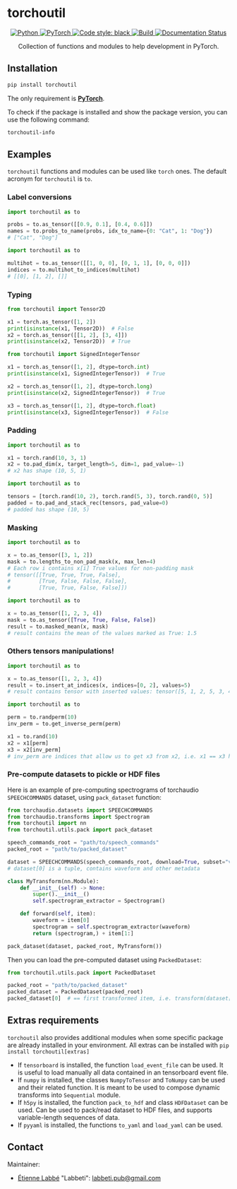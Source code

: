 # torchoutil

<center>

<a href="https://www.python.org/">
    <img alt="Python" src="https://img.shields.io/badge/-Python 3.8+-blue?style=for-the-badge&logo=python&logoColor=white">
</a>
<a href="https://pytorch.org/get-started/locally/">
    <img alt="PyTorch" src="https://img.shields.io/badge/-PyTorch 1.10+-ee4c2c?style=for-the-badge&logo=pytorch&logoColor=white">
</a>
<a href="https://black.readthedocs.io/en/stable/">
    <img alt="Code style: black" src="https://img.shields.io/badge/code%20style-black-black.svg?style=for-the-badge&labelColor=gray">
</a>
<a href="https://github.com/Labbeti/torchoutil/actions">
    <img alt="Build" src="https://img.shields.io/github/actions/workflow/status/Labbeti/torchoutil/test.yaml?branch=main&style=for-the-badge&logo=github">
</a>
<a href='https://torchoutil.readthedocs.io/en/stable/?badge=stable'>
    <img src='https://readthedocs.org/projects/torchoutil/badge/?version=stable&style=for-the-badge' alt='Documentation Status' />
</a>

Collection of functions and modules to help development in PyTorch.

</center>


## Installation
```bash
pip install torchoutil
```

The only requirement is **[PyTorch](https://pytorch.org/)**.

To check if the package is installed and show the package version, you can use the following command:
```bash
torchoutil-info
```

## Examples

`torchoutil` functions and modules can be used like `torch` ones. The default acronym for `torchoutil` is `to`.

### Label conversions
```python
import torchoutil as to

probs = to.as_tensor([[0.9, 0.1], [0.4, 0.6]])
names = to.probs_to_name(probs, idx_to_name={0: "Cat", 1: "Dog"})
# ["Cat", "Dog"]
```

```python
import torchoutil as to

multihot = to.as_tensor([[1, 0, 0], [0, 1, 1], [0, 0, 0]])
indices = to.multihot_to_indices(multihot)
# [[0], [1, 2], []]
```

### Typing

```python
from torchoutil import Tensor2D

x1 = torch.as_tensor([1, 2])
print(isinstance(x1, Tensor2D))  # False
x2 = torch.as_tensor([[1, 2], [3, 4]])
print(isinstance(x2, Tensor2D))  # True
```

```python
from torchoutil import SignedIntegerTensor

x1 = torch.as_tensor([1, 2], dtype=torch.int)
print(isinstance(x1, SignedIntegerTensor))  # True

x2 = torch.as_tensor([1, 2], dtype=torch.long)
print(isinstance(x2, SignedIntegerTensor))  # True

x3 = torch.as_tensor([1, 2], dtype=torch.float)
print(isinstance(x3, SignedIntegerTensor))  # False
```

### Padding

```python
import torchoutil as to

x1 = torch.rand(10, 3, 1)
x2 = to.pad_dim(x, target_length=5, dim=1, pad_value=-1)
# x2 has shape (10, 5, 1)
```

```python
import torchoutil as to

tensors = [torch.rand(10, 2), torch.rand(5, 3), torch.rand(0, 5)]
padded = to.pad_and_stack_rec(tensors, pad_value=0)
# padded has shape (10, 5)
```

### Masking

```python
import torchoutil as to

x = to.as_tensor([3, 1, 2])
mask = to.lengths_to_non_pad_mask(x, max_len=4)
# Each row i contains x[i] True values for non-padding mask
# tensor([[True, True, True, False],
#         [True, False, False, False],
#         [True, True, False, False]])
```

```python
import torchoutil as to

x = to.as_tensor([1, 2, 3, 4])
mask = to.as_tensor([True, True, False, False])
result = to.masked_mean(x, mask)
# result contains the mean of the values marked as True: 1.5
```

### Others tensors manipulations!

```python
import torchoutil as to

x = to.as_tensor([1, 2, 3, 4])
result = to.insert_at_indices(x, indices=[0, 2], values=5)
# result contains tensor with inserted values: tensor([5, 1, 2, 5, 3, 4])
```

```python
import torchoutil as to

perm = to.randperm(10)
inv_perm = to.get_inverse_perm(perm)

x1 = to.rand(10)
x2 = x1[perm]
x3 = x2[inv_perm]
# inv_perm are indices that allow us to get x3 from x2, i.e. x1 == x3 here
```

### Pre-compute datasets to pickle or HDF files

Here is an example of pre-computing spectrograms of torchaudio `SPEECHCOMMANDS` dataset, using `pack_dataset` function:

```python
from torchaudio.datasets import SPEECHCOMMANDS
from torchaudio.transforms import Spectrogram
from torchoutil import nn
from torchoutil.utils.pack import pack_dataset

speech_commands_root = "path/to/speech_commands"
packed_root = "path/to/packed_dataset"

dataset = SPEECHCOMMANDS(speech_commands_root, download=True, subset="validation")
# dataset[0] is a tuple, contains waveform and other metadata

class MyTransform(nn.Module):
    def __init__(self) -> None:
        super().__init__()
        self.spectrogram_extractor = Spectrogram()

    def forward(self, item):
        waveform = item[0]
        spectrogram = self.spectrogram_extractor(waveform)
        return (spectrogram,) + item[1:]

pack_dataset(dataset, packed_root, MyTransform())
```

Then you can load the pre-computed dataset using `PackedDataset`:
```python
from torchoutil.utils.pack import PackedDataset

packed_root = "path/to/packed_dataset"
packed_dataset = PackedDataset(packed_root)
packed_dataset[0]  # == first transformed item, i.e. transform(dataset[0])
```

<!--
## Main modules

- [IndexToName](https://torchoutil.readthedocs.io/en/latest/torchoutil.nn.modules.multiclass.html#torchoutil.nn.modules.multiclass.IndexToName): Convert multiclass indices to names.
- [IndexToOnehot](https://torchoutil.readthedocs.io/en/latest/torchoutil.nn.modules.multiclass.html#torchoutil.nn.modules.multiclass.IndexToOnehot): Convert multiclass indices to onehot encoding.
- [NameToIndex](https://torchoutil.readthedocs.io/en/latest/torchoutil.nn.modules.multiclass.html#torchoutil.nn.modules.multiclass.NameToIndex): Convert names to multiclass indices.
- [NameToOnehot](https://torchoutil.readthedocs.io/en/latest/torchoutil.nn.modules.multiclass.html#torchoutil.nn.modules.multiclass.NameToOnehot): Convert names to onehot encoding.
- [OnehotToIndex](https://torchoutil.readthedocs.io/en/latest/torchoutil.nn.modules.multiclass.html#torchoutil.nn.modules.multiclass.OnehotToIndex): Convert onehot encoding to multiclass indices.
- [OnehotToName](https://torchoutil.readthedocs.io/en/latest/torchoutil.nn.modules.multiclass.html#torchoutil.nn.modules.multiclass.OnehotToName): Convert onehot encoding to names.
- [ProbsToIndex](https://torchoutil.readthedocs.io/en/latest/torchoutil.nn.modules.multiclass.html#torchoutil.nn.modules.multiclass.ProbsToIndex): Convert probabilities to multiclass indices using a threshold.
- [ProbsToName](https://torchoutil.readthedocs.io/en/latest/torchoutil.nn.modules.multiclass.html#torchoutil.nn.modules.multiclass.ProbsToName): Convert probabilities to names using a threshold.
- [ProbsToOnehot](https://torchoutil.readthedocs.io/en/latest/torchoutil.nn.modules.multiclass.html#torchoutil.nn.modules.multiclass.ProbsToOnehot): Convert probabilities to onehot encoding using a threshold.
- [IndicesToMultihot](https://torchoutil.readthedocs.io/en/latest/torchoutil.nn.modules.multilabel.html#torchoutil.nn.modules.multilabel.IndicesToMultihot): Convert multilabel indices to names.
- [IndicesToNames](https://torchoutil.readthedocs.io/en/latest/torchoutil.nn.modules.multilabel.html#torchoutil.nn.modules.multilabel.IndicesToNames): Convert multilabel indices to multihot encoding.
- [MultihotToIndices](https://torchoutil.readthedocs.io/en/latest/torchoutil.nn.modules.multilabel.html#torchoutil.nn.modules.multilabel.MultihotToIndices): Convert multihot encoding to multilabel indices.
- [MultihotToNames](https://torchoutil.readthedocs.io/en/latest/torchoutil.nn.modules.multilabel.html#torchoutil.nn.modules.multilabel.MultihotToNames): Convert multihot encoding to names.
- [NamesToIndices](https://torchoutil.readthedocs.io/en/latest/torchoutil.nn.modules.multilabel.html#torchoutil.nn.modules.multilabel.NamesToIndices): Convert names to multilabel indices.
- [NamesToMultihot](https://torchoutil.readthedocs.io/en/latest/torchoutil.nn.modules.multilabel.html#torchoutil.nn.modules.multilabel.NamesToMultihot): Convert names to multihot encoding.
- [ProbsToIndices](https://torchoutil.readthedocs.io/en/latest/torchoutil.nn.modules.multilabel.html#torchoutil.nn.modules.multilabel.ProbsToIndices): Convert probabilities to multilabel indices using a threshold.
- [ProbsToMultihot](https://torchoutil.readthedocs.io/en/latest/torchoutil.nn.modules.multilabel.html#torchoutil.nn.modules.multilabel.ProbsToMultihot): Convert probabilities to names using a threshold.
- [ProbsToNames](https://torchoutil.readthedocs.io/en/latest/torchoutil.nn.modules.multilabel.html#torchoutil.nn.modules.multilabel.ProbsToNames): Convert probabilities to multihot encoding using a threshold.

- [LogSoftmaxMultidim](https://torchoutil.readthedocs.io/en/latest/torchoutil.nn.modules.activation.html#torchoutil.nn.modules.activation.LogSoftmaxMultidim): Apply LogSoftmax along multiple dimensions.
- [SoftmaxMultidim](https://torchoutil.readthedocs.io/en/latest/torchoutil.nn.modules.activation.html#torchoutil.nn.modules.activation.SoftmaxMultidim): Apply Softmax along multiple dimensions.
- [CropDim](https://torchoutil.readthedocs.io/en/latest/torchoutil.nn.modules.crop.html#torchoutil.nn.modules.crop.CropDim): Crop a tensor along a single dimension.
- [CropDims](https://torchoutil.readthedocs.io/en/latest/torchoutil.nn.modules.crop.html#torchoutil.nn.modules.crop.CropDims): Crop a tensor along multiple dimensions.
- [PositionalEncoding](https://torchoutil.readthedocs.io/en/latest/torchoutil.nn.modules.layer.html#torchoutil.nn.modules.layer.PositionalEncoding): Positional encoding layer for vanilla transformers models.
- [MaskedMean](https://torchoutil.readthedocs.io/en/latest/torchoutil.nn.modules.mask.html#torchoutil.nn.modules.mask.MaskedMean): Average non-masked element of a tensor.
- [MaskedSum](https://torchoutil.readthedocs.io/en/latest/torchoutil.nn.modules.mask.html#torchoutil.nn.modules.mask.MaskedSum): Sum non-masked element of a tensor.
- [NumpyToTensor](https://torchoutil.readthedocs.io/en/latest/torchoutil.nn.modules.numpy.html#torchoutil.nn.modules.numpy.NumpyToTensor): Convert numpy array or generic to tensor.
- [NumpyToTensor](https://torchoutil.readthedocs.io/en/latest/torchoutil.nn.modules.numpy.html#torchoutil.nn.modules.numpy.TensorToNumpy): Convert tensor to numpy array.
- [NumpyToTensor](https://torchoutil.readthedocs.io/en/latest/torchoutil.nn.modules.numpy.html#torchoutil.nn.modules.numpy.ToNumpy): Convert sequence to numpy array.
- [PadAndStackRec](https://torchoutil.readthedocs.io/en/latest/torchoutil.nn.modules.pad.html#torchoutil.nn.modules.pad.PadAndStackRec): Pad and stack sequence to tensor.
- [PadDim](https://torchoutil.readthedocs.io/en/latest/torchoutil.nn.modules.pad.html#torchoutil.nn.modules.pad.PadDim): Pad a tensor along a single dimension.
- [PadDims](https://torchoutil.readthedocs.io/en/latest/torchoutil.nn.modules.pad.html#torchoutil.nn.modules.pad.PadDims): Pad a tensor along multiples dimensions.
- [RepeatInterleaveNd](https://torchoutil.readthedocs.io/en/latest/torchoutil.nn.modules.transform.html#torchoutil.nn.modules.transform.RepeatInterleaveNd): Repeat interleave a tensor with an arbitrary number of dimensions.

from .tensor import (
    FFT,
    IFFT,
    Abs,
    Angle,
    AsTensor,
    Exp,
    Exp2,
    Imag,
    Log,
    Log2,
    Log10,
    Max,
    Mean,
    Min,
    Normalize,
    Permute,
    Pow,
    Real,
    Repeat,
    RepeatInterleave,
    Reshape,
    Squeeze,
    TensorTo,
    ToItem,
    ToList,
    Transpose,
    Unsqueeze,
)
from .transform import (
    Flatten,
    Identity,
    PadAndCropDim,
    RepeatInterleaveNd,
    ResampleNearestFreqs,
    ResampleNearestRates,
    ResampleNearestSteps,
    Shuffled,
    TransformDrop,
)
-->


## Extras requirements
`torchoutil` also provides additional modules when some specific package are already installed in your environment.
All extras can be installed with `pip install torchoutil[extras]`

- If `tensorboard` is installed, the function `load_event_file` can be used. It is useful to load manually all data contained in an tensorboard event file.
- If `numpy` is installed, the classes `NumpyToTensor` and  `ToNumpy` can be used and their related function. It is meant to be used to compose dynamic transforms into `Sequential` module.
- If `h5py` is installed, the function `pack_to_hdf` and class `HDFDataset` can be used. Can be used to pack/read dataset to HDF files, and supports variable-length sequences of data.
- If `pyyaml` is installed, the functions `to_yaml` and `load_yaml` can be used.


## Contact
Maintainer:
- [Étienne Labbé](https://labbeti.github.io/) "Labbeti": labbeti.pub@gmail.com
